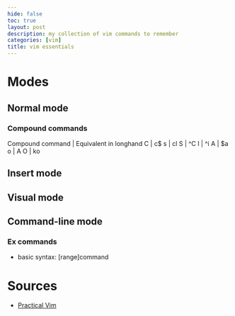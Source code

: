 ```yaml
---
hide: false
toc: true
layout: post
description: my collection of vim commands to remember
categories: [vim]
title: vim essentials
---
```


# Modes

## Normal mode

### Compound commands

Compound command | Equivalent in longhand
C | c$
s | cl
S | ^C
I | ^i
A | $a
o | A<cr>
O | ko


## Insert mode

## Visual mode

## Command-line mode

### Ex commands

- basic syntax: [range]command


# Sources

- [Practical
    Vim](https://pragprog.com/titles/dnvim2/practical-vim-second-edition/)
